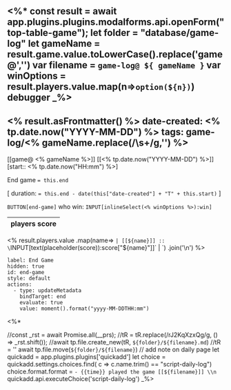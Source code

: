 <%*
 const result = await app.plugins.plugins.modalforms.api.openForm("top-table-game");
 let folder = "database/game-log"
 let gameName = result.game.value.toLowerCase().replace('game@','')
 var filename = `game-log@ ${ gameName }`
var winOptions =  result.players.value.map(n=>`option(${n})`)
debugger
 _%>
---
<% result.asFrontmatter() %>
date-created: <% tp.date.now("YYYY-MM-DD") %>
tags: game-log/<% gameName.replace(/\s+/g,'') %>
---
[[game@ <% gameName %>]] [[<% tp.date.now("YYYY-MM-DD") %>]] [start:: <% tp.date.now("HH:mm") %>]  

End game `= this.end`
 
[ duration: `= this.end - date(this["date-created"] + "T" + this.start)` ]

 `BUTTON[end-game]` who win: `INPUT[inlineSelect(<% winOptions %>):win]`

| players score |
|---|
<%
 result.players.value
.map(name=> `| [[${name}]] :: \`INPUT[text(placeholder(score)):score["${name}"]]\` | `)
    .join('\n')
%>

```meta-bind-button
label: End Game
hidden: true
id: end-game
style: default
actions:
  - type: updateMetadata
    bindTarget: end
    evaluate: true
    value: moment().format("yyyy-MM-DDTHH:mm")
```

<%*

//const _rst = await Promise.all(__prs);
//tR = tR.replace(/rJ2KqXzxQg/g, () => _rst.shift());
//await tp.file.create_new(tR, `${folder}/${filename}.md`)
//tR = ''
await tp.file.move(`${folder}/${filename}`)
// add note on daily page
let quickadd = app.plugins.plugins['quickadd']
let choice = quickadd.settings.choices.find( c => c.name.trim() == "script-daily-log")
choice.format.format = `- {{time}} played the game [[${filename}]] \\n`
quickadd.api.executeChoice('script-daily-log')
_%>
